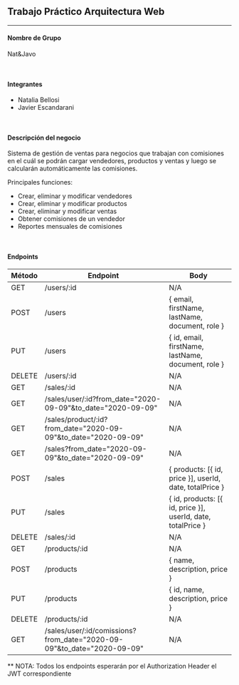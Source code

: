## Trabajo Práctico Arquitectura Web

---

#### Nombre de Grupo 
Nat&Javo

<br>

#### Integrantes
- Natalia Bellosi
- Javier Escandarani

<br>

#### Descripción del negocio
Sistema de gestión de ventas para negocios que trabajan con comisiones en el cuál se podrán cargar vendedores, productos y ventas y luego se calcularán automáticamente las comisiones.

Principales funciones:
- Crear, eliminar y modificar vendedores
- Crear, eliminar y modificar productos
- Crear, eliminar y modificar ventas
- Obtener comisiones de un vendedor 
- Reportes mensuales de comisiones

<br>

#### Endpoints
|Método|Endpoint|Body|
|---|---|---|
|GET|/users/:id|N/A|
|POST|/users|{ email, firstName, lastName, document, role }|
|PUT|/users|{ id, email, firstName, lastName, document, role }|
|DELETE|/users/:id|N/A|
|GET|/sales/:id|N/A|
|GET|/sales/user/:id?from_date="2020-09-09"&to_date="2020-09-09"|N/A|
|GET|/sales/product/:id?from_date="2020-09-09"&to_date="2020-09-09"|N/A|
|GET|/sales?from_date="2020-09-09"&to_date="2020-09-09"|N/A|
|POST|/sales|{ products: [{ id, price }], userId, date, totalPrice }|
|PUT|/sales|{ id, products: [{ id, price }], userId, date, totalPrice }|
|DELETE|/sales/:id|N/A|
|GET|/products/:id|N/A|
|POST|/products|{ name, description, price }|
|PUT|/products|{ id, name, description, price }|
|DELETE|/products/:id|N/A|
|GET|/sales/user/:id/comissions?from_date="2020-09-09"&to_date="2020-09-09"|N/A|

** NOTA: Todos los endpoints esperarán por el Authorization Header el JWT correspondiente